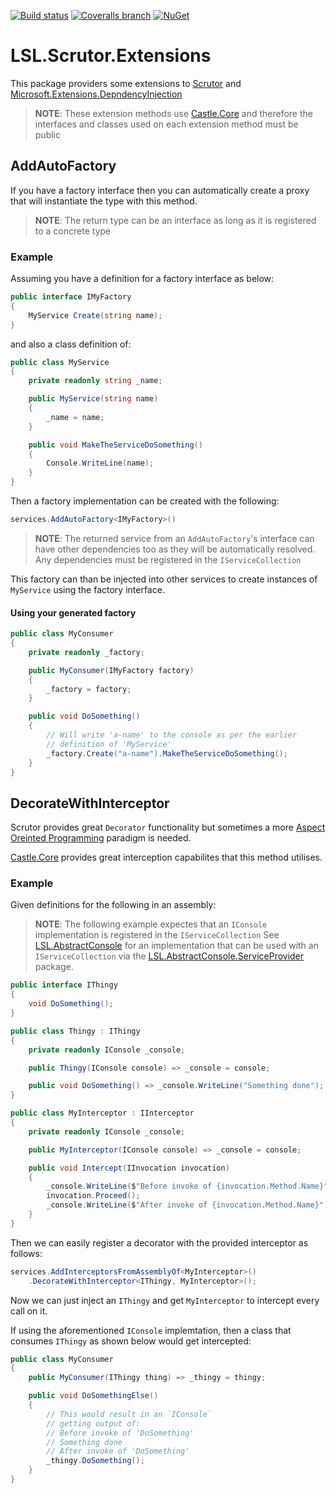 [![Build status](https://img.shields.io/appveyor/ci/alunacjones/lsl-scrutor-extensions.svg)](https://ci.appveyor.com/project/alunacjones/lsl-scrutor-extensions)
[![Coveralls branch](https://img.shields.io/coverallsCoverage/github/alunacjones/LSL.Scrutor.Extensions)](https://coveralls.io/github/alunacjones/LSL.Scrutor.Extensions)
[![NuGet](https://img.shields.io/nuget/v/LSL.Scrutor.Extensions.svg)](https://www.nuget.org/packages/LSL.Scrutor.Extensions/)

# LSL.Scrutor.Extensions

This package providers some extensions to [Scrutor](https://www.nuget.org/packages/scrutor/) and [Microsoft.Extensions.DepndencyInjection](https://www.nuget.org/packages/Microsoft.Extensions.DependencyInjection.Abstractions/)

> **NOTE**: These extension methods use [Castle.Core](https://www.nuget.org/packages/Castle.Core) and therefore the interfaces
> and classes used on each extension method must be public

## AddAutoFactory

If you have a factory interface then you can automatically create a proxy that will instantiate the type with this method.

> **NOTE**: The return type can be an interface as long as it is registered to a concrete type

### Example

Assuming you have a definition for a factory interface as below:

```csharp
public interface IMyFactory
{
    MyService Create(string name);
}
```

and also a class definition of:

```csharp
public class MyService
{
    private readonly string _name;

    public MyService(string name)
    {
        _name = name;
    }

    public void MakeTheServiceDoSomething()
    {
        Console.WriteLine(name);
    }
}
```

Then a factory implementation can be created with the following:

```csharp
services.AddAutoFactory<IMyFactory>()
```

> **NOTE**: The returned service from an `AddAutoFactory`'s 
> interface can
> have other  dependencies too as they will be automatically resolved.
> Any dependencies must be registered in the `IServiceCollection`

This factory can than be injected into other services to create instances
of `MyService` using the factory interface.

#### Using your generated factory

```csharp
public class MyConsumer
{
    private readonly _factory;

    public MyConsumer(IMyFactory factory)
    {
        _factory = factory;
    }

    public void DoSomething()
    {
        // Will write 'a-name' to the console as per the earlier
        // definition of 'MyService'
        _factory.Create("a-name").MakeTheServiceDoSomething();
    }
}
```

## DecorateWithInterceptor

Scrutor provides great `Decorator` functionality but sometimes a more [Aspect Oreinted Programming](https://www.google.com/search?client=firefox-b-d&q=aspect+oriented+programming) paradigm is needed.

[Castle.Core](https://www.nuget.org/packages/castle.core/) provides great interception capabilites that this method utilises.

### Example

Given definitions for the following in an assembly:

> **NOTE**: The following example expectes that an `IConsole` implementation is registered in the `IServiceCollection`
> See [LSL.AbstractConsole](https://www.nuget.org/packages/LSL.AbstractConsole) for an implementation that can be used with 
> an `IServiceCollection` via the [LSL.AbstractConsole.ServiceProvider](https://www.nuget.org/packages/LSL.AbstractConsole.ServiceProvider) 
> package.

```csharp
public interface IThingy
{
    void DoSomething();
}

public class Thingy : IThingy
{
    private readonly IConsole _console;

    public Thingy(IConsole console) => _console = console;

    public void DoSomething() => _console.WriteLine("Something done");
}

public class MyInterceptor : IInterceptor
{
    private readonly IConsole _console;

    public MyInterceptor(IConsole console) => _console = console;

    public void Intercept(IInvocation invocation)
    {
        _console.WriteLine($"Before invoke of {invocation.Method.Name}");
        invocation.Proceed();
        _console.WriteLine($"After invoke of {invocation.Method.Name}");
    }
}
```

Then we can easily register a decorator with the provided interceptor as follows:

```csharp
services.AddInterceptorsFromAssemblyOf<MyInterceptor>()
    .DecorateWithInterceptor<IThingy, MyInterceptor>();
```

Now we can just inject an `IThingy` and get `MyInterceptor` to intercept every call on it.

If using the aforementioned `IConsole` implemtation, then a class that consumes `IThingy`
as shown below would get intercepted:

```csharp
public class MyConsumer
{
    public MyConsumer(IThingy thing) => _thingy = thingy;

    public void DoSomethingElse()
    {
        // This would result in an `IConsole`
        // getting output of:
        // Before invoke of 'DoSomething'
        // Something done
        // After invoke of 'DoSomething'
        _thingy.DoSomething();
    }
}
```
